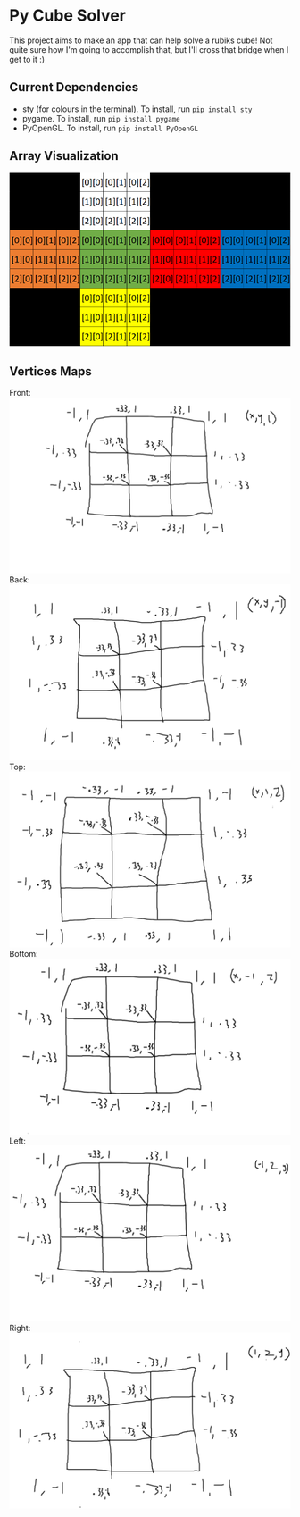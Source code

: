 # Py Cube Solver
This project aims to make an app that can help solve a rubiks cube! Not quite sure how I'm going to accomplish that, but I'll cross that bridge when I get to it :)
## Current Dependencies
- sty (for colours in the terminal). To install, run `pip install sty`
- pygame. To install, run `pip install pygame`
- PyOpenGL. To install, run `pip install PyOpenGL`
## Array Visualization
![Visualization of the cube's arrays](docs/array-vis.png)
## Vertices Maps
Front:
![Front](docs/OpenGLFrontVertMap.png)
Back:
![Back](docs/OpenGLBackVertMap.png)
Top:
![Top](docs/OpenGLTopVertMap.png)
Bottom:
![Bottom](docs/OpenGLBottomVertMap.png)
Left:
![Left](docs/OpenGLLeftVertMap.png)
Right:
![Right](docs/OpenGLRightVertMap.png)